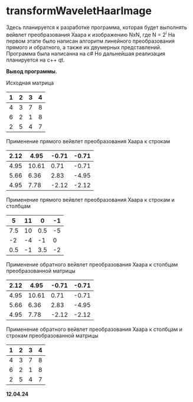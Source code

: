 # transformWaveletHaarImage
Здесь планируется к разработке программа, которая будет выполнять вейвлет преобразования Хаара к изображению NxN, где N = 2<sup>i</sup>
На первом этапе было написан алгоритм линейного преобразования прямого и обратного, а также их двумерных представлений. 
Программа была написанна на c#
Но дальнейшая реализация планируется на c++ qt.


<b> Вывод программы. </b>

Исходная матрица

| 1 | 2 | 3 | 4 |
|---|---|---|---|
| 4 | 3 | 7 | 8 |
| 6 | 2 | 1 | 8 |
| 2 | 5 | 4 | 7 |

Применение прямого вейвлет преобразования Хаара к строкам

| 2.12 | 4.95 | -0.71 | -0.71 |
|------|------|-------|-------|
| 4.95 | 10.61| 0.71  | -0.71 |
| 5.66 | 6.36 | 2.83  | -4.95 |
| 4.95 | 7.78 | -2.12 | -2.12 |

Применение прямого вейвлет преобразования Хаара к строкам и столбцам

| 5    | 11   | 0    | -1   |
|------|------|------|------|
| 7.5  | 10   | 0.5  | -5   |
| -2   | -4   | -1   | 0    |
| 0.5  | -1   | 3.5  | -2   |

Применение обратного вейвлет преобразования Хаара к столбцам преобразованной матрицы

| 2.12 | 4.95 | -0.71 | -0.71 |
|------|------|-------|-------|
| 4.95 | 10.61| 0.71  | -0.71 |
| 5.66 | 6.36 | 2.83  | -4.95 |
| 4.95 | 7.78 | -2.12 | -2.12 |

Применение обратного вейвлет преобразования Хаара к столбцам и строкам преобразованной матрицы

| 1 | 2 | 3 | 4 |
|---|---|---|---|
| 4 | 3 | 7 | 8 |
| 6 | 2 | 1 | 8 |
| 2 | 5 | 4 | 7 |

<b> 12.04.24 </b>
